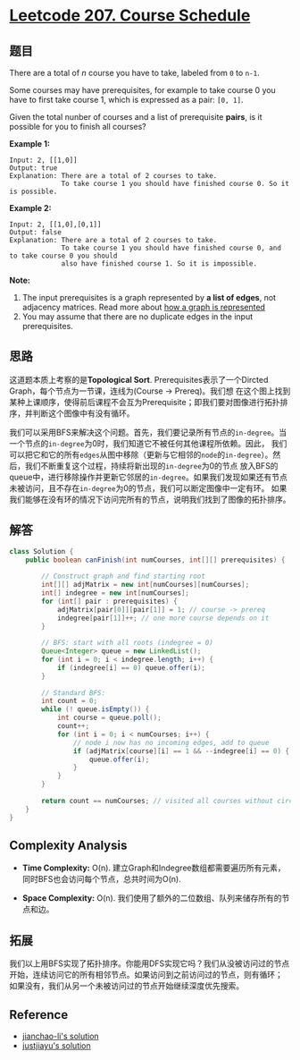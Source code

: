 # [Leetcode 207. Course Schedule](https://leetcode.com/problems/course-schedule)

## 题目

There are a total of *n* course you have to take, labeled from `0` to `n-1`.

Some courses may have prerequisites, for example to take course 0 you have to first
take course 1, which is expressed as a pair: `[0, 1]`.

Given the total nunber of courses and a list of prerequisite **pairs**, is it possible 
for you to finish all courses?

**Example 1:**
```
Input: 2, [[1,0]] 
Output: true
Explanation: There are a total of 2 courses to take. 
             To take course 1 you should have finished course 0. So it is possible.
```
**Example 2:**
```
Input: 2, [[1,0],[0,1]]
Output: false
Explanation: There are a total of 2 courses to take. 
             To take course 1 you should have finished course 0, and to take course 0 you should
             also have finished course 1. So it is impossible.
```
**Note:**
1. The input prerequisites is a graph represented by **a list of edges**, not adjacency matrices. Read more about [how a graph is represented](https://www.khanacademy.org/computing/computer-science/algorithms/graph-representation/a/representing-graphs)
2. You may assume that there are no duplicate edges in the input prerequisites.

## 思路

这道题本质上考察的是**Topological Sort**. Prerequisites表示了一个Dircted Graph，每个节点为一节课，连线为(Course -> Prereq)。我们想
在这个图上找到某种上课顺序，使得前后课程不会互为Prerequisite；即我们要对图像进行拓扑排序，并判断这个图像中有没有循环。

我们可以采用BFS来解决这个问题。首先，我们要记录所有节点的`in-degree`。当一个节点的`in-degree`为0时，我们知道它不被任何其他课程所依赖。因此，
我们可以把它和它的所有`edges`从图中移除（更新与它相邻的`node`的`in-degree`）。然后，我们不断重复这个过程，持续将新出现的`in-degree`为0的节点
放入BFS的queue中，进行移除操作并更新它邻居的`in-degree`。如果我们发现如果还有节点未被访问，且不存在`in-degree`为0的节点，我们可以断定图像中一定有环。
如果我们能够在没有环的情况下访问完所有的节点，说明我们找到了图像的拓扑排序。

## 解答
```java
class Solution {
    public boolean canFinish(int numCourses, int[][] prerequisites) {
        
        // Construct graph and find starting root
        int[][] adjMatrix = new int[numCourses][numCourses];
        int[] indegree = new int[numCourses];
        for (int[] pair : prerequisites) {
            adjMatrix[pair[0]][pair[1]] = 1; // course -> prereq
            indegree[pair[1]]++; // one more course depends on it
        }
        
        // BFS: start with all roots (indegree = 0)
        Queue<Integer> queue = new LinkedList();
        for (int i = 0; i < indegree.length; i++) {
            if (indegree[i] == 0) queue.offer(i);
        }
        
        // Standard BFS:
        int count = 0;
        while (! queue.isEmpty()) {
            int course = queue.poll();
            count++;
            for (int i = 0; i < numCourses; i++) {
                // node i now has no incoming edges, add to queue
                if (adjMatrix[course][i] == 1 && --indegree[i] == 0) {
                    queue.offer(i);
                }
            }
        }
        
        return count == numCourses; // visited all courses without circle
    }
}
```

## Complexity Analysis

- **Time Complexity:** O(n). 建立Graph和Indegree数组都需要遍历所有元素，同时BFS也会访问每个节点，总共时间为O(n).

- **Space Complexity:** O(n). 我们使用了额外的二位数组、队列来储存所有的节点和边。

## 拓展

我们以上用BFS实现了拓扑排序。你能用DFS实现它吗？我们从没被访问过的节点开始，连续访问它的所有相邻节点。如果访问到之前访问过的节点，则有循环；
如果没有，我们从另一个未被访问过的节点开始继续深度优先搜索。

## Reference

- [jianchao-li's solution](https://leetcode.com/problems/course-schedule/discuss/58509/C%2B%2B-BFSDFS)
- [justjiayu's solution](https://leetcode.com/problems/course-schedule/discuss/58516/Easy-BFS-Topological-sort-Java)